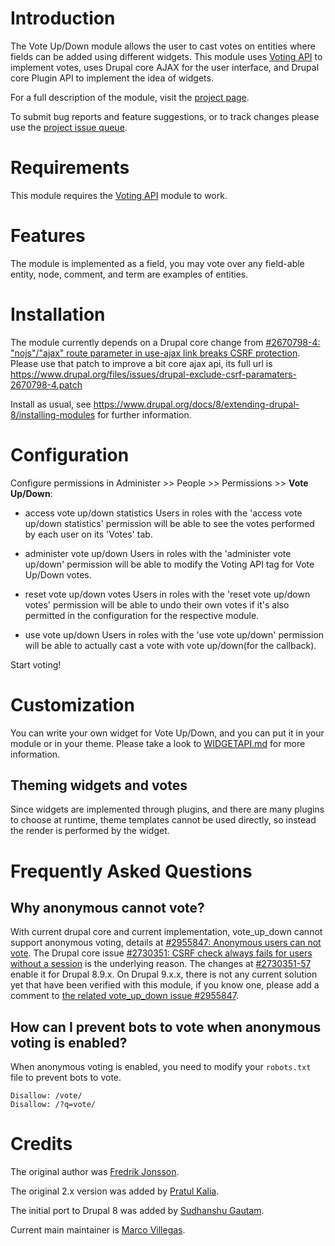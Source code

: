 # Introduction

The Vote Up/Down module allows the user to cast votes on entities where fields
can be added using different widgets.
This module uses [Voting API](https://www.drupal.org/project/votingapi) to
implement votes, uses Drupal core AJAX for the user interface, and Drupal core
Plugin API to implement the idea of widgets.

For a full description of the module, visit the [project
page](https://www.drupal.org/project/vote_up_down).

To submit bug reports and feature suggestions, or to track changes please use
the [project issue queue](https://www.drupal.org/project/issues/vote_up_down).

# Requirements

This module requires the [Voting API](https://www.drupal.org/project/votingapi)
module to work.

# Features

The module is implemented as a field, you may vote over any field-able entity,
node, comment, and term are examples of entities.

# Installation

The module currently depends on a Drupal core change from [#2670798-4:
"nojs"/"ajax" route parameter in use-ajax link breaks CSRF
protection](https://www.drupal.org/project/drupal/issues/2670798#comment-10868390).
Please use that patch to improve a bit core ajax api, its full url is
https://www.drupal.org/files/issues/drupal-exclude-csrf-paramaters-2670798-4.patch

Install as usual, see
https://www.drupal.org/docs/8/extending-drupal-8/installing-modules for further
information.

# Configuration

Configure permissions in Administer >> People >> Permissions >> **Vote
Up/Down**:

- access vote up/down statistics
  Users in roles with the 'access vote up/down statistics' permission will be
  able to see the votes performed by each user on its 'Votes' tab.

- administer vote up/down
  Users in roles with the 'administer vote up/down' permission will be able to
  modify the Voting API tag for Vote Up/Down votes.

- reset vote up/down votes
  Users in roles with the 'reset vote up/down votes' permission will be able to
  undo their own votes if it's also permitted in the configuration for the
  respective module.

- use vote up/down
  Users in roles with the 'use vote up/down' permission will be able to actually
  cast a vote with vote up/down(for the callback).

Start voting!

# Customization

You can write your own widget for Vote Up/Down, and you can put it in your
module or in your theme. Please take a look to [WIDGETAPI.md](WIDGETAPI.md) for
more information.

## Theming widgets and votes
   
Since widgets are implemented through plugins, and there are many plugins to
choose at runtime, theme templates cannot be used directly, so instead the
render is performed by the widget.

# Frequently Asked Questions

## Why anonymous cannot vote?

With current drupal core and current implementation, vote_up_down cannot support
anonymous voting, details at [#2955847: Anonymous users can not
vote](https://www.drupal.org/project/vote_up_down/issues/2955847).  The Drupal
core issue [#2730351: CSRF check always fails for users without a
session](https://www.drupal.org/project/drupal/issues/2730351) is the underlying
reason.  The changes at
[#2730351-57](https://www.drupal.org/project/drupal/issues/2730351#comment-11989824)
enable it for Drupal 8.9.x.  On Drupal 9.x.x, there is not any current solution
yet that have been verified with this module, if you know one, please add a
comment to [the related vote_up_down issue
\#2955847](https://www.drupal.org/project/vote_up_down/issues/2955847).

## How can I prevent bots to vote when anonymous voting is enabled?

When anonymous voting is enabled, you need to modify your `robots.txt` file to
prevent bots to vote.

    Disallow: /vote/
    Disallow: /?q=vote/

# Credits

The original author was [Fredrik Jonsson](https://www.drupal.org/u/frjo).

The original 2.x version was added by [Pratul
Kalia](https://www.drupal.org/u/lut4rp).

The initial port to Drupal 8 was added by [Sudhanshu
Gautam](https://www.drupal.org/u/sudhanshug).

Current main maintainer is [Marco Villegas](https://www.drupal.org/u/marvil07).
